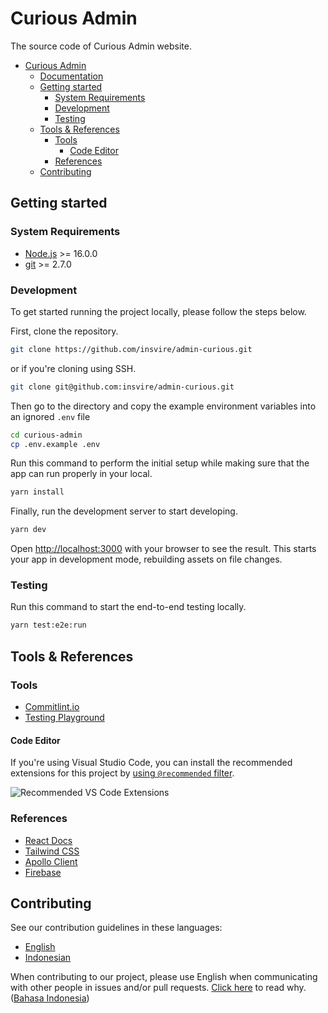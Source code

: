 # Curious Admin

<!-- ALL-CONTRIBUTORS-BADGE:START - Do not remove or modify this section -->
<!-- [![All Contributors](https://img.shields.io/badge/all_contributors-6-orange.svg?style=flat-square)](#contributors-) -->
<!-- ALL-CONTRIBUTORS-BADGE:END -->

<!-- [![Build Status][build-badge]][build] [![MIT License][license-badge]][license] -->

<!-- prettier-ignore-start -->

<!-- [build-badge]: https://img.shields.io/github/workflow/status/zainfathoni/admin-curious/CI?logo=github&style=flat-square
[build]: https://github.com/insvire/admin-curious/actions?query=workflow%3ACI
[license-badge]: https://img.shields.io/badge/license-MIT-blue?style=flat-square -->
[license]: LICENSE

<!-- prettier-ignore-end -->

The source code of Curious Admin website.

- [Curious Admin](#curious-admin)
  - [Documentation](#documentation)
  - [Getting started](#getting-started)
    - [System Requirements](#system-requirements)
    - [Development](#development)
    - [Testing](#testing)
  - [Tools & References](#tools--references)
    - [Tools](#tools)
      - [Code Editor](#code-editor)
    - [References](#references)
  - [Contributing](#contributing)

<!-- ## Documentation

- [Main Docs](docs/index.md)
- [Hackathon Announcement](https://rbagi.id/gh/22) -->

## Getting started

### System Requirements

- [Node.js](https://nodejs.org/) >= 16.0.0
- [git](https://git-scm.com/) >= 2.7.0

### Development

To get started running the project locally, please follow the steps below.

First, clone the repository.

```sh
git clone https://github.com/insvire/admin-curious.git
```

or if you're cloning using SSH.

```sh
git clone git@github.com:insvire/admin-curious.git
```

Then go to the directory and copy the example environment variables into an
ignored `.env` file

```sh
cd curious-admin
cp .env.example .env
```

Run this command to perform the initial setup while making sure that the app can
run properly in your local.

```sh
yarn install
```

Finally, run the development server to start developing.

```sh
yarn dev
```

Open <http://localhost:3000> with your browser to see the result. This starts
your app in development mode, rebuilding assets on file changes.

### Testing

Run this command to start the end-to-end testing locally.

```sh
yarn test:e2e:run
```

## Tools & References

### Tools

- [Commitlint.io](https://commitlint.io)
- [Testing Playground](https://testing-playground.com/)

#### Code Editor

If you're using Visual Studio Code, you can install the recommended extensions
for this project by
[using `@recommended` filter](https://code.visualstudio.com/docs/editor/extension-marketplace#_extensions-view-filters).

![Recommended VS Code Extensions](https://user-images.githubusercontent.com/6315466/147128206-3b1acdaa-213f-4e2b-a0a3-4b8c63bc881d.png)

### References

- [React Docs](https://reactjs.org/docs/getting-started.html/)
- [Tailwind CSS](https://tailwindcss.com/)
- [Apollo Client](https://www.apollographql.com/docs/react/)
- [Firebase](https://firebase.google.com/docs/reference/js/)

## Contributing

See our contribution guidelines in these languages:

- [English](CONTRIBUTING.md)
- [Indonesian](CONTRIBUTING_ID.md)

When contributing to our project, please use English when communicating with
other people in issues and/or pull requests.
[Click here](CONTRIBUTING.md#why-are-we-using-english-in-our-issues--prs) to
read why.
([Bahasa Indonesia](CONTRIBUTING_ID.md#mengapa-kita-menggunakan-bahasa-inggris-dalam-menulis-issue-dan-pull-request))

<!-- ### Important links -->

<!-- markdownlint-disable line-length -->

<!-- | Description                  | Link                                                       |
| ---------------------------- | ---------------------------------------------------------- |
| Project overview             | [rbagi.id/github-project](https://rbagi.id/github-project) |
| Epics list                   | [rbagi.id/epic](https://rbagi.id/epic)                     |
| Issues board                 | [rbagi.id/board](https://rbagi.id/board)                   |
| Issue shortlink              | [rbagi.id/gh/:issue-id](https://rbagi.id/gh)               |
| First-time contributors link | [rbagi.id/contribute](https://rbagi.id/contribute)         | -->

<!-- markdownlint-restore -->
